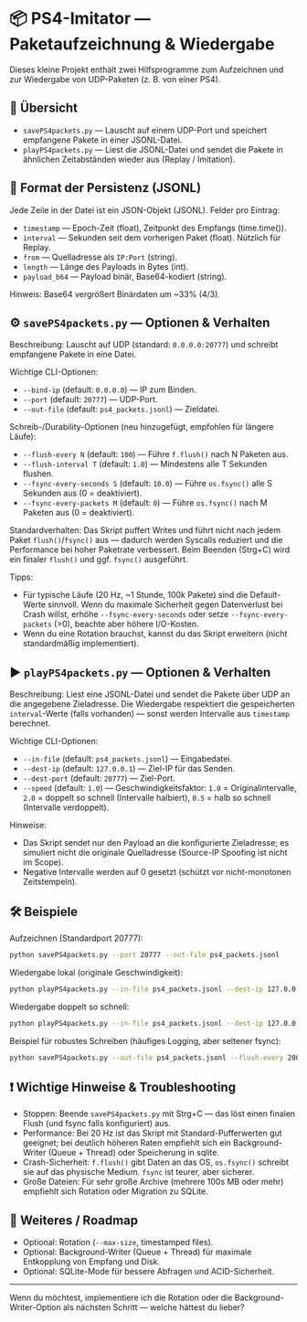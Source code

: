 # 📦 PS4-Imitator — Paketaufzeichnung & Wiedergabe

Dieses kleine Projekt enthält zwei Hilfsprogramme zum Aufzeichnen und zur Wiedergabe von UDP-Paketen (z. B. von einer PS4).

## 📝 Übersicht

- `savePS4packets.py` — Lauscht auf einem UDP-Port und speichert empfangene Pakete in einer JSONL-Datei.
- `playPS4packets.py` — Liest die JSONL-Datei und sendet die Pakete in ähnlichen Zeitabständen wieder aus (Replay / Imitation).

## 📁 Format der Persistenz (JSONL)

Jede Zeile in der Datei ist ein JSON-Objekt (JSONL). Felder pro Eintrag:

- `timestamp` — Epoch-Zeit (float), Zeitpunkt des Empfangs (time.time()).
- `interval` — Sekunden seit dem vorherigen Paket (float). Nützlich für Replay.
- `from` — Quelladresse als `IP:Port` (string).
- `length` — Länge des Payloads in Bytes (int).
- `payload_b64` — Payload binär, Base64-kodiert (string).

Hinweis: Base64 vergrößert Binärdaten um ~33% (4/3).

## ⚙️ `savePS4packets.py` — Optionen & Verhalten

Beschreibung: Lauscht auf UDP (standard: `0.0.0.0:20777`) und schreibt empfangene Pakete in eine Datei.

Wichtige CLI-Optionen:

- `--bind-ip` (default: `0.0.0.0`) — IP zum Binden.
- `--port` (default: `20777`) — UDP-Port.
- `--out-file` (default: `ps4_packets.jsonl`) — Zieldatei.

Schreib-/Durability-Optionen (neu hinzugefügt, empfohlen für längere Läufe):

- `--flush-every N` (default: `100`) — Führe `f.flush()` nach N Paketen aus.
- `--flush-interval T` (default: `1.0`) — Mindestens alle T Sekunden flushen.
- `--fsync-every-seconds S` (default: `10.0`) — Führe `os.fsync()` alle S Sekunden aus (0 = deaktiviert).
- `--fsync-every-packets M` (default: `0`) — Führe `os.fsync()` nach M Paketen aus (0 = deaktiviert).

Standardverhalten: Das Skript puffert Writes und führt nicht nach jedem Paket `flush()`/`fsync()` aus — dadurch werden Syscalls reduziert und die Performance bei hoher Paketrate verbessert. Beim Beenden (Strg+C) wird ein finaler `flush()` und ggf. `fsync()` ausgeführt.

Tipps:
- Für typische Läufe (20 Hz, ~1 Stunde, 100k Pakete) sind die Default-Werte sinnvoll. Wenn du maximale Sicherheit gegen Datenverlust bei Crash willst, erhöhe `--fsync-every-seconds` oder setze `--fsync-every-packets` (>0), beachte aber höhere I/O-Kosten.
- Wenn du eine Rotation brauchst, kannst du das Skript erweitern (nicht standardmäßig implementiert).

## ▶️ `playPS4packets.py` — Optionen & Verhalten

Beschreibung: Liest eine JSONL-Datei und sendet die Pakete über UDP an die angegebene Zieladresse. Die Wiedergabe respektiert die gespeicherten `interval`-Werte (falls vorhanden) — sonst werden Intervalle aus `timestamp` berechnet.

Wichtige CLI-Optionen:

- `--in-file` (default: `ps4_packets.jsonl`) — Eingabedatei.
- `--dest-ip` (default: `127.0.0.1`) — Ziel-IP für das Senden.
- `--dest-port` (default: `20777`) — Ziel-Port.
- `--speed` (default: `1.0`) — Geschwindigkeitsfaktor: `1.0` = Originalintervalle, `2.0` = doppelt so schnell (Intervalle halbiert), `0.5` = halb so schnell (Intervalle verdoppelt).

Hinweise:
- Das Skript sendet nur den Payload an die konfigurierte Zieladresse; es simuliert nicht die originale Quelladresse (Source-IP Spoofing ist nicht im Scope).
- Negative Intervalle werden auf 0 gesetzt (schützt vor nicht-monotonen Zeitstempeln).

## 🛠️ Beispiele

Aufzeichnen (Standardport 20777):

```bash
python savePS4packets.py --port 20777 --out-file ps4_packets.jsonl
```

Wiedergabe lokal (originale Geschwindigkeit):

```bash
python playPS4packets.py --in-file ps4_packets.jsonl --dest-ip 127.0.0.1 --dest-port 20777 --speed 1.0
```

Wiedergabe doppelt so schnell:

```bash
python playPS4packets.py --in-file ps4_packets.jsonl --dest-ip 127.0.0.1 --dest-port 20777 --speed 2.0
```

Beispiel für robustes Schreiben (häufiges Logging, aber seltener fsync):

```bash
python savePS4packets.py --out-file ps4_packets.jsonl --flush-every 200 --flush-interval 2.0 --fsync-every-seconds 30
```

## ❗ Wichtige Hinweise & Troubleshooting

- Stoppen: Beende `savePS4packets.py` mit Strg+C — das löst einen finalen Flush (und fsync falls konfiguriert) aus.
- Performance: Bei 20 Hz ist das Skript mit Standard-Pufferwerten gut geeignet; bei deutlich höheren Raten empfiehlt sich ein Background-Writer (Queue + Thread) oder Speicherung in sqlite.
- Crash-Sicherheit: `f.flush()` gibt Daten an das OS, `os.fsync()` schreibt sie auf das physische Medium. `fsync` ist teurer, aber sicherer.
- Große Dateien: Für sehr große Archive (mehrere 100s MB oder mehr) empfiehlt sich Rotation oder Migration zu SQLite.

## 📌 Weiteres / Roadmap

- Optional: Rotation (`--max-size`, timestamped files).
- Optional: Background-Writer (Queue + Thread) für maximale Entkopplung von Empfang und Disk.
- Optional: SQLite-Mode für bessere Abfragen und ACID-Sicherheit.

---

Wenn du möchtest, implementiere ich die Rotation oder die Background-Writer-Option als nächsten Schritt — welche hättest du lieber?
